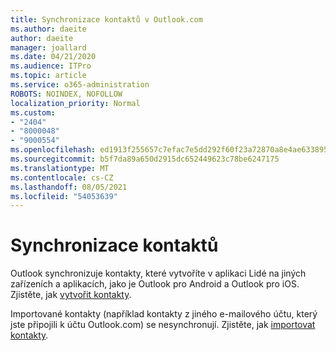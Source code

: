 ```yaml
---
title: Synchronizace kontaktů v Outlook.com
ms.author: daeite
author: daeite
manager: joallard
ms.date: 04/21/2020
ms.audience: ITPro
ms.topic: article
ms.service: o365-administration
ROBOTS: NOINDEX, NOFOLLOW
localization_priority: Normal
ms.custom:
- "2404"
- "8000048"
- "9000554"
ms.openlocfilehash: ed1913f255657c7efac7e5dd292f60f23a72870a8e4ae6338952e790416dd993
ms.sourcegitcommit: b5f7da89a650d2915dc652449623c78be6247175
ms.translationtype: MT
ms.contentlocale: cs-CZ
ms.lasthandoff: 08/05/2021
ms.locfileid: "54053639"
---
```

# <a name="sync-contacts"></a>Synchronizace kontaktů

Outlook synchronizuje kontakty, které [](https://outlook.live.com/people/) vytvoříte v aplikaci Lidé na jiných zařízeních a aplikacích, jako je Outlook pro Android a Outlook pro iOS. Zjistěte, jak [vytvořit kontakty](https://support.office.com/article/5b909158-036e-4820-92f7-2a27f57b9f01).

Importované kontakty (například kontakty z jiného e-mailového účtu, který jste připojili k účtu Outlook.com) se nesynchronují. Zjistěte, jak [importovat kontakty](https://support.office.com/article/285a3b55-8d93-4ac8-93df-43fffd13b2f1).